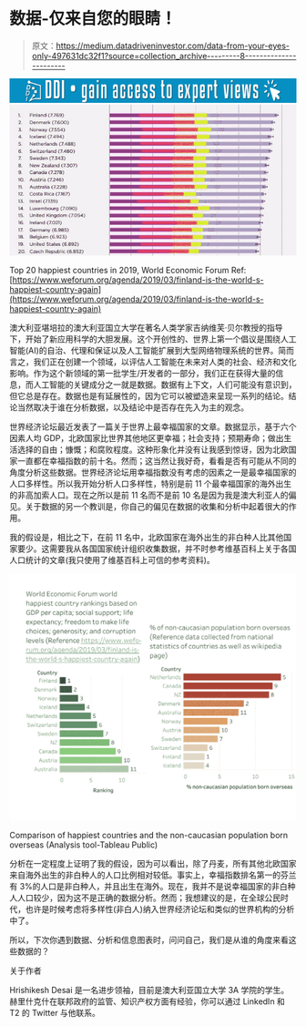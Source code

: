 # 数据-仅来自您的眼睛！

> 原文：<https://medium.datadriveninvestor.com/data-from-your-eyes-only-497631dc32f1?source=collection_archive---------8----------------------->

[![](img/a60598a2c81672c9a59f3152ab9ceb03.png)](http://www.track.datadriveninvestor.com/1B9E)![](img/deeb82db668bc4db9636e3169017eef6.png)

Top 20 happiest countries in 2019, World Economic Forum Ref: [https://www.weforum.org/agenda/2019/03/finland-is-the-world-s-happiest-country-again](https://www.weforum.org/agenda/2019/03/finland-is-the-world-s-happiest-country-again)

澳大利亚堪培拉的澳大利亚国立大学在著名人类学家吉纳维芙·贝尔教授的指导下，开始了新应用科学的大胆发展。这个开创性的、世界上第一个倡议是围绕人工智能(AI)的自治、代理和保证以及人工智能扩展到大型网络物理系统的世界。简而言之，我们正在创建一个领域，以评估人工智能在未来对人类的社会、经济和文化影响。作为这个新领域的第一批学生/开发者的一部分，我们正在获得大量的信息，而人工智能的关键成分之一就是数据。数据有上下文，人们可能没有意识到，但它总是存在。数据也是有延展性的，因为它可以被塑造来呈现一系列的结论。结论当然取决于谁在分析数据，以及结论中是否存在先入为主的观念。

世界经济论坛最近发表了一篇关于世界上最幸福国家的文章。数据显示，基于六个因素人均 GDP，北欧国家比世界其他地区更幸福；社会支持；预期寿命；做出生活选择的自由；慷慨；和腐败程度。这种形象化并没有让我感到惊讶，因为北欧国家一直都在幸福指数的前十名。然而；这当然让我好奇，看看是否有可能从不同的角度分析这些数据。世界经济论坛用幸福指数没有考虑的因素之一是最幸福国家的人口多样性。所以我开始分析人口多样性，特别是前 11 个最幸福国家的海外出生的非高加索人口。现在之所以是前 11 名而不是前 10 名是因为我是澳大利亚人的偏见。关于数据的另一个教训是，你自己的偏见在数据的收集和分析中起着很大的作用。

我的假设是，相比之下，在前 11 名中，北欧国家在海外出生的非白种人比其他国家要少。这需要我从各国国家统计组织收集数据，并不时参考维基百科上关于各国人口统计的文章(我只使用了维基百科上可信的参考资料)。

![](img/529776947e3e952a8d68442a5fffba9c.png)

Comparison of happiest countries and the non-caucasian population born overseas (Analysis tool-Tableau Public)

分析在一定程度上证明了我的假设，因为可以看出，除了丹麦，所有其他北欧国家来自海外出生的非白种人的人口比例相对较低。事实上，幸福指数排名第一的芬兰有 3%的人口是非白种人，并且出生在海外。现在，我并不是说幸福国家的非白种人人口较少，因为这不是正确的数据分析。然而；我想建议的是，在全球公民时代，也许是时候考虑将多样性(非白人)纳入世界经济论坛和类似的世界机构的分析中了。

所以，下次你遇到数据、分析和信息图表时，问问自己，我们是从谁的角度来看这些数据的？

关于作者

Hrishikesh Desai 是一名进步领袖，目前是澳大利亚国立大学 3A 学院的学生。赫里什克什在联邦政府的监管、知识产权方面有经验，你可以通过 LinkedIn 和 T2 的 Twitter 与他联系。